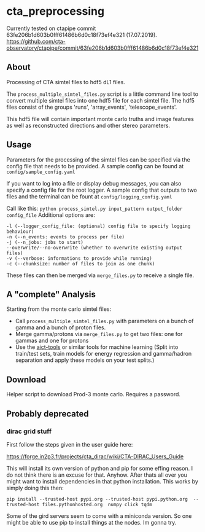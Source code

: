 # cta_preprocessing

Currently tested on ctapipe commit 63fe206b1d603b0fff61486b6d0c18f73ef4e321 (17.07.2019).
https://github.com/cta-observatory/ctapipe/commit/63fe206b1d603b0fff61486b6d0c18f73ef4e321

## About
Processing of CTA simtel files to hdf5 dL1 files.

The `process_multiple_simtel_files.py` script is a little command line tool to convert multiple simtel files
into one hdf5 file for each simtel file.
The hdf5 files consist of the groups 'runs', 'array_events', 'telescope_events'.

This hdf5 file will contain important monte carlo truths and image features as well as reconstructed directions and other stereo parameters.

## Usage 
Parameters for the processing of the simtel files can be specified via the 
config file that needs to be provided.
A sample config can be found at
`config/sample_config.yaml`

If you want to log into a file or display debug messages, you can also specify a config file for the root logger. A sample config that outputs to two files and the terminal can be fount at
`config/logging_config.yaml`


Call like this:
`python process_simtel.py input_pattern output_folder config_file`
Additional options are:

  ```
  -l (--logger_config_file: (optional) config file to specify logging behaviour)
  -n (--n_events: events to process per file)
  -j (--n_jobs: jobs to start)
  --overwrite/--no-overwrite (whether to overwrite existing output files)
  -v (--verbose: informations to provide while running)
  -c (--chunksize: number of files to join as one chunk)
  ```

These files can then be merged via 
`merge_files.py` to receive a single file.


## A "complete" Analysis
Starting from the monte carlo simtel files:
- Call `process_multiple_simtel_files.py` with parameters on a bunch of gamma and a bunch of proton files.
- Merge gamma/protons via `merge_files.py` to get two files: one for gammas and one for protons
- Use the [aict-tools](https://github.com/fact-project/aict-tools) or similar tools for machine learning (Split into train/test sets, train models for energy regression and gamma/hadron separation and apply these models on your test splits.)

## Download
Helper script to download Prod-3 monte carlo.
Requires a password.


## Probably deprecated
### dirac grid stuff

First follow the steps given in the user guide here:

https://forge.in2p3.fr/projects/cta_dirac/wiki/CTA-DIRAC_Users_Guide

This will install its own version of python and pip for some effing reason. I do not think there is an excuse for that.
Anyhow. After thats all over you might want to install dependencies in that python installation. This works by simply doing this then:
```
pip install --trusted-host pypi.org --trusted-host pypi.python.org  --trusted-host files.pythonhosted.org  numpy click tqdm
```

Some of the gird servers seem to come with a miniconda version. So one might be able to use pip to install things at the nodes. Im gonna try. 
